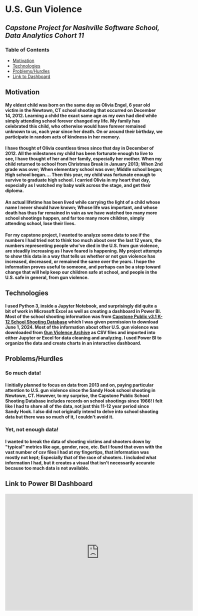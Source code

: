 # **U.S. Gun Violence**
## *Capstone Project for Nashville Software School, Data Analytics Cohort 11*

### **Table of Contents**
* [Motivation](#Motivation)
* [Technologies](#Technologies)
* [Problems/Hurdles](#problems--hurdles)
* [Link to Dashboard](#link-to-dashboard)

## **Motivation**
#### My eldest child was born on the same day as Olivia Engel, 6 year old victim in the Newtown, CT school shooting that occurred on December 14, 2012. Learning a child the exact same age as my own had died while simply attending school forever changed my life. My family has celebrated this child, who otherwise would have forever remained unknown to us, each year since her death. On or around their birthday, we participate in random acts of kindness in her memory. 

#### I have thought of Olivia countless times since that day in December of 2012. All the milestones my child has been fortunate enough to live to see, I have thought of her and her family, especially her mother. When my child returned to school from Christmas Break in January 2013; When 2nd grade was over; When elementary school was over; Middle school began; High school began.... Then this year, my child was fortunate enough to survive to graduate high school. I carried Olivia in my heart that day, especially as I watched my baby walk across the stage, and get their diploma. 

#### An actual lifetime has been lived while carrying the light of a child whose name I never should have known; Whose life was important, and whose death has thus far remained in vain as we have watched too many more school shootings happen, and far too many more children, simply attending school, lose their lives. 

#### For my capstone project, I wanted to analyze some data to see if the numbers I had tried not to think too much about over the last 12 years, the numbers representing people who've died in the U.S. from gun violence, are steadily increasing as I have feared is happening. My project attempts to show this data in a way that tells us whether or not gun violence has increased, decreased, or remained the same over the years. I hope the information proves useful to someone, and perhaps can be a step toward change that will help keep our children safe at school, and people in the U.S. safe in general, from gun violence.

## **Technologies**
#### I used Python 3, inside a Jupyter Notebook, and surprisingly did quite a bit of work in Microsoft Excel as well as creating a dashboard in Power BI. Most of the school shooting information was from [Capstone Public v3.1 K-12 School Shooting Database](https://k12ssdb.org/) which I was given permission to download June 1, 2024. Most of the information about other U.S. gun violence was downloaded from [Gun Violence Archive](https://www.gunviolencearchive.org/) as CSV files and imported into either Jupyter or Excel for data cleaning and analyzing. I used Power BI to organize the data and create charts in an interactive dashboard.

## **Problems/Hurdles**
### So much data!
#### I initially planned to focus on data from 2013 and on, paying particular attention to U.S. gun violence since the Sandy Hook school shooting in Newtown, CT. However, to my surprise, the Capstone Public School Shooting Database includes records on school shootings since 1966! I felt like I had to share all of the data, not just this 11-12 year period since Sandy Hook. I also did not originally intend to delve into school shooting data but there was so much of it, I couldn't avoid it.

### Yet, not enough data!
#### I wanted to break the data of shooting victims and shooters down by "typical" metrics like age, gender, race, etc. But I found that even with the vast number of csv files I had at my fingertips, that information was mostly not kept; Especially that of the race of shooters. I included what information I had, but it creates a visual that isn't necessarily accurate because too much data is not available. 

## **Link to Power BI Dashboard**
#### [<iframe title="AAD_capstone" width="600" height="373.5" src="https://app.powerbi.com/view?r=eyJrIjoiOWZlMDhkYTEtYThmOC00NTBjLWJiYzktZTgyYzI4MDQzZjZmIiwidCI6IjEwMWRhNTg3LTE4NDMtNGY1Mi04YjhhLTE3YjA2OWM2NmQzMyIsImMiOjJ9" frameborder="0" allowFullScreen="true"></iframe>](https://app.powerbi.com/view?r=eyJrIjoiOWZlMDhkYTEtYThmOC00NTBjLWJiYzktZTgyYzI4MDQzZjZmIiwidCI6IjEwMWRhNTg3LTE4NDMtNGY1Mi04YjhhLTE3YjA2OWM2NmQzMyIsImMiOjJ9)
